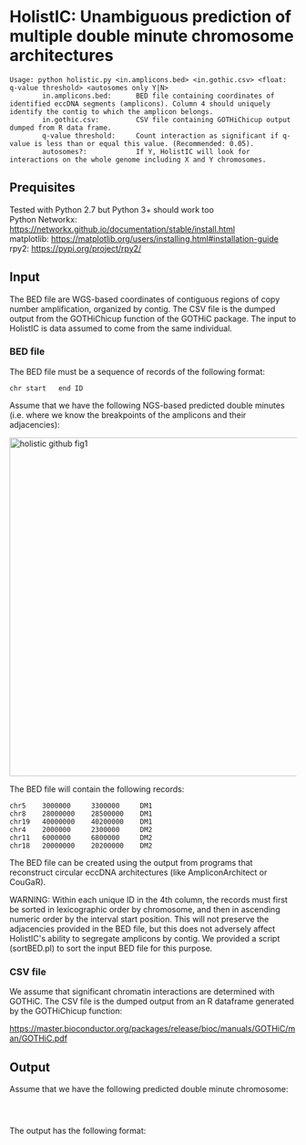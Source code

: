 
# HolistIC: Unambiguous prediction of multiple double minute chromosome architectures
```
Usage: python holistic.py <in.amplicons.bed> <in.gothic.csv> <float: q-value threshold> <autosomes only Y|N>
		in.amplicons.bed:      BED file containing coordinates of identified eccDNA segments (amplicons). Column 4 should uniquely identify the contig to which the amplicon belongs.
		in.gothic.csv:         CSV file containing GOTHiChicup output dumped from R data frame.
		q-value threshold:     Count interaction as significant if q-value is less than or equal this value. (Recommended: 0.05).
		autosomes?:            If Y, HolistIC will look for interactions on the whole genome including X and Y chromosomes.
```
## Prequisites
Tested with Python 2.7 but Python 3+ should work too</br>
Python Networkx: https://networkx.github.io/documentation/stable/install.html </br>
matplotlib: https://matplotlib.org/users/installing.html#installation-guide </br>
rpy2: https://pypi.org/project/rpy2/

## Input
The BED file are WGS-based coordinates of contiguous regions of copy number amplification, organized by contig. The CSV file is the dumped output from the GOTHiChicup function of the GOTHiC package. The input to HolistIC is data assumed to come from the same individual.

### BED file

The BED file must be a sequence of records of the following format:
```
chr	start	end	ID
```

Assume that we have the following NGS-based predicted double minutes (i.e. where we know the breakpoints of the amplicons and their adjacencies):

<img width="594" alt="holistic github fig1 " src="https://user-images.githubusercontent.com/10326087/89368209-8c966780-d6a0-11ea-8da9-4eda862993e2.png">

The BED file will contain the following records:

```
chr5	3000000		3300000		DM1
chr8	28000000	28500000	DM1
chr19	40000000	40200000	DM1
chr4	2000000		2300000		DM2
chr11	6000000		6800000		DM2
chr18	20000000	20200000	DM2
```

The BED file can be created using the output from programs that reconstruct circular eccDNA architectures (like AmpliconArchitect or CouGaR).

WARNING: Within each unique ID in the 4th column, the records must first be sorted in lexicographic order by chromosome, and then in ascending numeric order by the interval start position. This will not preserve the adjacencies provided in the BED file, but this does not adversely affect HolistIC's ability to segregate amplicons by contig. We provided a script (sortBED.pl) to sort the input BED file for this purpose. 

### CSV file
We assume that significant chromatin interactions are determined with GOTHiC. The CSV file is the dumped output from an R dataframe generated by the GOTHiChicup function:

https://master.bioconductor.org/packages/release/bioc/manuals/GOTHiC/man/GOTHiC.pdf

## Output

Assume that we have the following predicted double minute chromosome:

```



```
The output has the following format:
